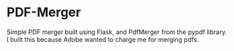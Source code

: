 # PDF-Merger
Simple PDF merger built using Flask, and PdfMerger from the pypdf library.
I built this because Adobe wanted to charge me for merging pdfs.